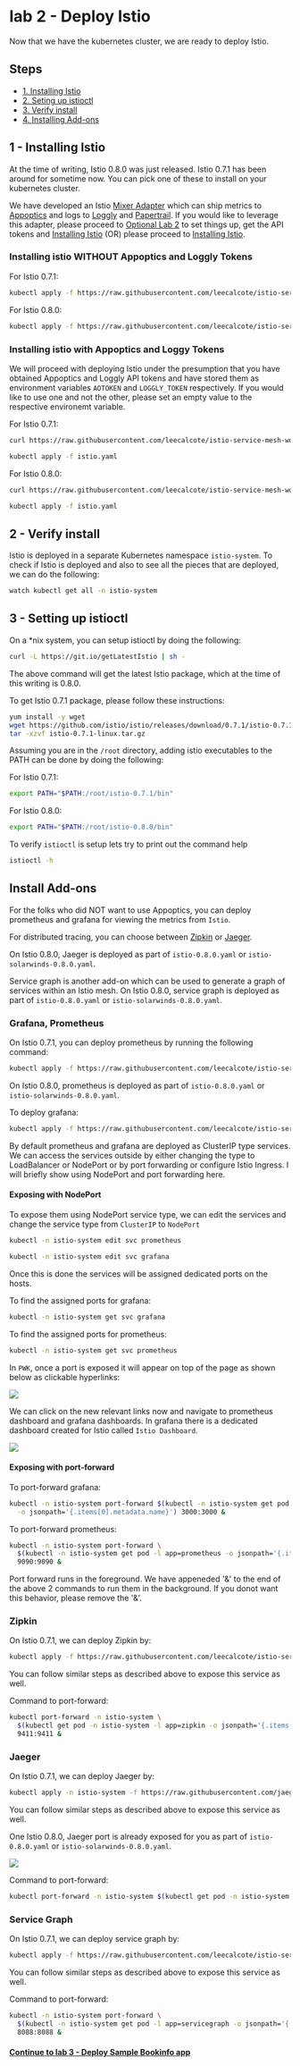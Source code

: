 # lab 2 - Deploy Istio

Now that we have the kubernetes cluster, we are ready to deploy Istio.

## Steps

* [1. Installing Istio](#1)
* [2. Seting up istioctl](#2)
* [3. Verify install](#3)
* [4. Installing Add-ons](#4)

## <a name="1"></a> 1 - Installing Istio
At the time of writing, Istio 0.8.0 was just released. Istio 0.7.1 has been around for sometime now. You can pick one of these to install on your kubernetes cluster.

We have developed an Istio [Mixer Adapter](https://github.com/solarwinds/istio-adapter) which can ship metrics to [Appoptics](https://www.appoptics.com/) and logs to [Loggly](https://www.loggly.com/) and [Papertrail](https://papertrailapp.com). If you would like to leverage this adapter, please proceed to [Optional Lab 2](optional.md) to set things up, get the API tokens and [Installing Istio](#aolg) (OR) please proceed to [Installing Istio](#noaolg).

### <a name="noaolg"></a>Installing istio **WITHOUT** Appoptics and Loggly Tokens

For Istio 0.7.1:
```sh
kubectl apply -f https://raw.githubusercontent.com/leecalcote/istio-service-mesh-workshop/master/deployment_files/istio-0.7.1/istio-0.7.1.yaml
```

For Istio 0.8.0:
```sh
kubectl apply -f https://raw.githubusercontent.com/leecalcote/istio-service-mesh-workshop/master/deployment_files/istio-0.8.0/istio-0.8.0.yaml
```


### <a name="aolg"></a>Installing istio with Appoptics and Loggy Tokens

We will proceed with deploying Istio under the presumption that you have obtained Appoptics and Loggly API tokens and have stored them as environment variables `AOTOKEN` and `LOGGLY_TOKEN` respectively. If you would like to use one and not the other, please set an empty value to the respective environemt variable.

For Istio 0.7.1:
```sh
curl https://raw.githubusercontent.com/leecalcote/istio-service-mesh-workshop/master/deployment_files/istio-0.8.0/istio-solarwinds-0.8.0.yaml | sed "s/<appoptics token>/$AOTOKEN/g" | sed "s/<loggly token>/$LOGGLY_TOKEN/g" > istio.yaml

kubectl apply -f istio.yaml
```

For Istio 0.8.0:
```sh
curl https://raw.githubusercontent.com/leecalcote/istio-service-mesh-workshop/master/deployment_files/istio-0.8.0/istio-solarwinds-0.8.0.yaml | sed "s/<appoptics token>/$AOTOKEN/g" | sed "s/<loggly token>/$LOGGLY_TOKEN/g" > istio.yaml

kubectl apply -f istio.yaml
```

## <a name="2"></a> 2 - Verify install

Istio is deployed in a separate Kubernetes namespace `istio-system`. To check if Istio is deployed and also to see all the pieces that are deployed, we can do the following:

```sh
watch kubectl get all -n istio-system
```


## <a name="3"></a> 3 - Setting up istioctl
On a *nix system, you can setup istioctl by doing the following: 

```sh
curl -L https://git.io/getLatestIstio | sh -
```
The above command will get the latest Istio package, which at the time of this writing is 0.8.0.

To get Istio 0.7.1 package, please follow these instructions:

```sh
yum install -y wget
wget https://github.com/istio/istio/releases/download/0.7.1/istio-0.7.1-linux.tar.gz
tar -xzvf istio-0.7.1-linux.tar.gz
```

Assuming you are in the `/root` directory, adding istio executables to the PATH can be done by doing the following:

For Istio 0.7.1:
```sh
export PATH="$PATH:/root/istio-0.7.1/bin"
```

For Istio 0.8.0:
```sh
export PATH="$PATH:/root/istio-0.8.0/bin"
```

To verify `istioctl` is setup lets try to print out the command help
```sh
istioctl -h
```





## Install Add-ons
For the folks who did NOT want to use Appoptics, you can deploy prometheus and grafana for viewing the metrics from `Istio`.

For distributed tracing, you can choose between [Zipkin](https://zipkin.io/) or [Jaeger](https://www.jaegertracing.io/).

On Istio 0.8.0, Jaeger is deployed as part of `istio-0.8.0.yaml` or `istio-solarwinds-0.8.0.yaml`.

Service graph is another add-on which can be used to generate a graph of services within an Istio mesh. On Istio 0.8.0, service graph is deployed as part of `istio-0.8.0.yaml` or `istio-solarwinds-0.8.0.yaml`.

### Grafana, Prometheus
On Istio 0.7.1, you can deploy prometheus by running the following command:

```sh
kubectl apply -f https://raw.githubusercontent.com/leecalcote/istio-service-mesh-workshop/master/deployment_files/istio-0.7.1/prometheus.yaml
```

On Istio 0.8.0, prometheus is deployed as part of `istio-0.8.0.yaml` or `istio-solarwinds-0.8.0.yaml`.


To deploy grafana:
```sh
kubectl apply -f https://raw.githubusercontent.com/leecalcote/istio-service-mesh-workshop/master/deployment_files/istio-0.7.1/grafana.yaml
```

By default prometheus and grafana are deployed as ClusterIP type services. We can access the services outside by either changing the type to LoadBalancer or NodePort or by port forwarding or configure Istio Ingress. I will briefly show using NodePort and port forwarding here.

#### Exposing with NodePort
To expose them using NodePort service type, we can edit the services and change the service type from `ClusterIP` to `NodePort`

```sh
kubectl -n istio-system edit svc prometheus
```

```sh
kubectl -n istio-system edit svc grafana
```

Once this is done the services will be assigned dedicated ports on the hosts. 

To find the assigned ports for grafana:
```sh
kubectl -n istio-system get svc grafana
```

To find the assigned ports for prometheus:
```sh
kubectl -n istio-system get svc prometheus
```

In `PWK`, once a port is exposed it will appear on top of the page as shown below as clickable hyperlinks:

![](img/exposed_ports.png)

We can click on the new relevant links now and navigate to prometheus dashboard and grafana dashboards. In grafana there is a dedicated dashboard created for Istio called `Istio Dashboard`.

![](img/Grafana_-_Istio_Dashboard.png)


#### Exposing with port-forward
To port-forward grafana:
```sh
kubectl -n istio-system port-forward $(kubectl -n istio-system get pod -l app=grafana \
  -o jsonpath='{.items[0].metadata.name}') 3000:3000 &
```

To port-forward prometheus:
```sh
kubectl -n istio-system port-forward \
  $(kubectl -n istio-system get pod -l app=prometheus -o jsonpath='{.items[0].metadata.name}') \
  9090:9090 &
```

Port forward runs in the foreground. We have appeneded '&' to the end of the above 2 commands to run them in the background. If you donot want this behavior, please remove the '&'.

### <a name="zipkin"></a>Zipkin
On Istio 0.7.1, we can deploy Zipkin by:

```sh
kubectl apply -f https://raw.githubusercontent.com/leecalcote/istio-service-mesh-workshop/master/deployment_files/istio-0.7.1/zipkin.yaml
```

You can follow similar steps as described above to expose this service as well.

Command to port-forward:
```sh
kubectl port-forward -n istio-system \
  $(kubectl get pod -n istio-system -l app=zipkin -o jsonpath='{.items[0].metadata.name}') \
  9411:9411 &
```

### <a name="jaeger"></a> Jaeger
On Istio 0.7.1, we can deploy Jaeger by:

```sh
kubectl apply -n istio-system -f https://raw.githubusercontent.com/jaegertracing/jaeger-kubernetes/master/all-in-one/jaeger-all-in-one-template.yml
```

You can follow similar steps as described above to expose this service as well.

One Istio 0.8.0, Jaeger port is already exposed for you as part of `istio-0.8.0.yaml` or `istio-solarwinds-0.8.0.yaml`.


![](img/Jaeger_UI.png)

Command to port-forward:
```sh
kubectl port-forward -n istio-system $(kubectl get pod -n istio-system -l app=jaeger -o jsonpath='{.items[0].metadata.name}') 16686:16686 &
```


### Service Graph
On Istio 0.7.1, we can deploy service graph by:

```sh
kubectl apply -f https://raw.githubusercontent.com/leecalcote/istio-service-mesh-workshop/master/deployment_files/istio-0.7.1/servicegraph.yaml
```

You can follow similar steps as described above to expose this service as well.

Command to port-forward:
```sh
kubectl -n istio-system port-forward \
  $(kubectl -n istio-system get pod -l app=servicegraph -o jsonpath='{.items[0].metadata.name}') \
  8088:8088 &
```



#### [Continue to lab 3 - Deploy Sample Bookinfo app](../lab-3/README.md)